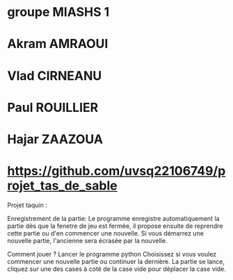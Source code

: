 # groupe MIASHS 1
# Akram AMRAOUI
# Vlad CIRNEANU
# Paul ROUILLIER 
# Hajar ZAAZOUA
# https://github.com/uvsq22106749/projet_tas_de_sable

Projet taquin :

Enregistrement de la partie:
Le programme enregistre automatiquement la partie dès que la fenetre de jeu est fermée, il propose ensuite de reprendre cette partie ou d'en commencer une nouvelle.
Si vous démarrez une nouvelle partie, l'ancienne sera écrasée par la nouvelle.

Comment jouer ?
Lancer le programme python
Choisissez si vous voulez commencer une nouvelle partie ou continuer la dernière.
La partie se lance, cliquez sur une des cases à coté de la case vide pour déplacer la case vide.
